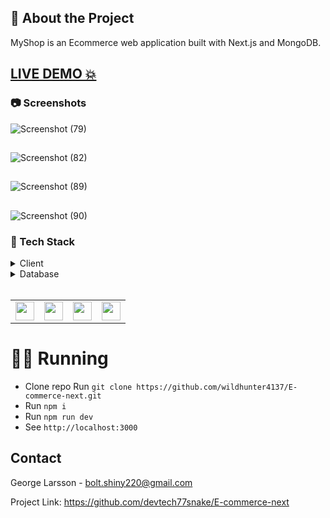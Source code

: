 ## :star2: About the Project

MyShop is an Ecommerce web application built with Next.js and MongoDB.

## <a href="https://my-shop-ecommerce-website-gfpenuezh-pawanpk87.vercel.app/" target="_blank">LIVE DEMO 💥</a>

<!-- Screenshots -->

### :camera: Screenshots

![Screenshot (79)](https://user-images.githubusercontent.com/87040096/219966144-f29fe874-400c-44bd-8708-0026616c8c09.png)

##

![Screenshot (82)](https://user-images.githubusercontent.com/87040096/219966155-35a608b3-0c48-447b-b86d-2f8c21e153cc.png)

##

![Screenshot (89)](https://user-images.githubusercontent.com/87040096/219966164-ec2ee88d-fce1-4004-a8bd-fb655523b8db.png)

##

![Screenshot (90)](https://user-images.githubusercontent.com/87040096/219966172-ca106a05-4eee-4a73-813a-90b7ac8de21c.png)

### :space_invader: Tech Stack

<details>
  <summary>Client</summary>
  <ul>
    <li><a href="https://nextjs.org/">Next.js</a></li>
    <li><a href="https://tailwindcss.com/">TailwindCSS</a></li>
  </ul>
</details>

<details>
<summary>Database</summary>
  <ul>
    <li><a href="https://www.mongodb.com/">MongoDB</a></li>
  </ul>
</details>
<br />

<table>
    <tr>
        <td>
<a href="#"><img src="https://user-images.githubusercontent.com/87040096/219964861-dfbad18b-7218-4347-9b8e-f233e1f23e55.png" alt="" width="30" height="30" /></a>
        </td>
        <td>
<a href="#"><img src="https://user-images.githubusercontent.com/87040096/219965241-cbf7d1cb-272a-4e32-b085-6104d64fded5.png" alt="" width="30" height="30" /></a>
        </td>
        <td>
<a href="#"><img src="https://user-images.githubusercontent.com/87040096/219964658-1e8a6ccf-ea9c-4253-b826-b095d0e3f947.png" alt="" width="30" height="30" /></a>
        </td>
        <td>
<a href="#"><img src="https://user-images.githubusercontent.com/87040096/219965413-c12fd00c-0139-4ea7-82bf-ee417530a1aa.png" alt="" width="30" height="30" /></a>
        </td>
    </tr>
</table>

# 🏃‍♀️ Running

- Clone repo Run `git clone https://github.com/wildhunter4137/E-commerce-next.git`
- Run `npm i`
- Run `npm run dev`
- See `http://localhost:3000`

<!-- CONTACT -->

## Contact

George Larsson - bolt.shiny220@gmail.com

Project Link: https://github.com/devtech77snake/E-commerce-next
